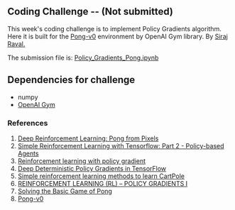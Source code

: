 ## Coding Challenge -- (Not submitted)

This week's coding challenge is to implement Policy Gradients algorithm. Here it is built for the <a href="https://gym.openai.com/envs/Pong-v0/">Pong-v0</a> environment by OpenAI Gym library. By <a href="https://github.com/llSourcell/AI_for_Video_Games_Syllabus">Siraj Raval.</a>

The submission file is: <a href="Policy_Gradients_Pong.ipynb">Policy_Gradients_Pong.ipynb</a>

## Dependencies for challenge

* numpy
* [OpenAI Gym](https://gym.openai.com/docs/)


### References

1. [Deep Reinforcement Learning: Pong from Pixels](http://karpathy.github.io/2016/05/31/rl/)
2. [Simple Reinforcement Learning with Tensorflow: Part 2 - Policy-based Agents](https://medium.com/@awjuliani/super-simple-reinforcement-learning-tutorial-part-2-ded33892c724)
3. [Reinforcement learning with policy gradient](http://minpy.readthedocs.io/en/latest/tutorial/rl_policy_gradient_tutorial/rl_policy_gradient.html)
4. [Deep Deterministic Policy Gradients in TensorFlow](http://pemami4911.github.io/blog/2016/08/21/ddpg-rl.html)
5. [Simple reinforcement learning methods to learn CartPole](http://kvfrans.com/simple-algoritms-for-solving-cartpole/)
6. [REINFORCEMENT LEARNING (RL) – POLICY GRADIENTS I](https://theneuralperspective.com/2016/11/25/reinforcement-learning-rl-policy-gradients-i/)
7. [Solving the Basic Game of Pong](https://www.youtube.com/watch?v=pN7ETkOizGM&ab_channel=SirajRaval)
8. [Pong-v0](https://gym.openai.com/envs/Pong-v0/)